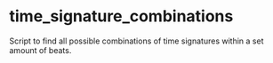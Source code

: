 # time_signature_combinations
Script to find all possible combinations of time signatures within a set amount of beats.
